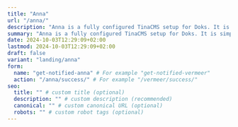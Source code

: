 ```yaml
---
title: "Anna"
url: "/anna/"
description: "Anna is a fully configured TinaCMS setup for Doks. It is simple to get started and easy to use. Available soon!"
summary: "Anna is a fully configured TinaCMS setup for Doks. It is simple to get started and easy to use. Available soon!"
date: 2024-10-03T12:29:09+02:00
lastmod: 2024-10-03T12:29:09+02:00
draft: false
variant: "landing/anna"
form:
  name: "get-notified-anna" # For example "get-notified-vermeer"
  action: "/anna/success/" # For example "/vermeer/success/"
seo:
  title: "" # custom title (optional)
  description: "" # custom description (recommended)
  canonical: "" # custom canonical URL (optional)
  robots: "" # custom robot tags (optional)
---
```

